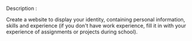 Description :

Create a website to display your identity, containing personal information, skills and experience (if you don't have work experience, fill it in with your experience of assignments or projects during school).
